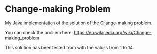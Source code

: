 # Change-making Problem
My Java implementation of the solution of the Change-making problem.

You can check the problem here: https://en.wikipedia.org/wiki/Change-making_problem

This solution has been tested from with the values from 1 to 14.
